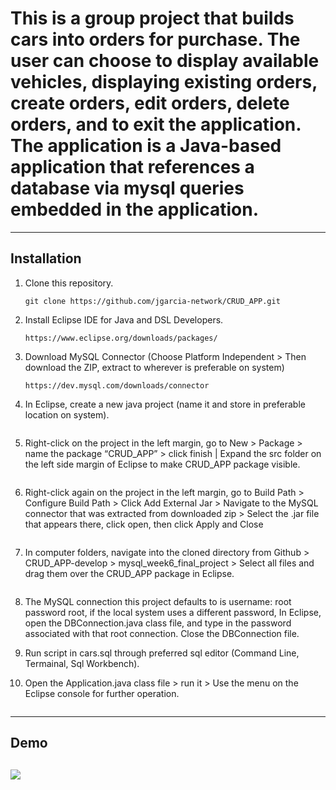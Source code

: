 # This is a group project that builds cars into orders for purchase. The user can choose to display available vehicles, displaying existing orders, create orders, edit orders, delete orders, and to exit the application.  The application is a Java-based application that references a database via mysql queries embedded in the application.

---

## Installation

1. Clone this repository.
    ```
    git clone https://github.com/jgarcia-network/CRUD_APP.git
    ```
1. Install Eclipse IDE for Java and DSL Developers.
    ```
    https://www.eclipse.org/downloads/packages/
    ```
1. Download MySQL Connector (Choose Platform Independent > Then download the ZIP, extract to wherever is preferable on system)
    ```
    https://dev.mysql.com/downloads/connector
    ```
1. In Eclipse, create a new java project (name it and store in preferable location on system).
    ```
1. Right-click on the project in the left margin, go to New > Package > name the package “CRUD_APP” > click finish | Expand the src folder on the left side margin of Eclipse to make CRUD_APP package visible.
    ```
1. Right-click again on the project in the left margin, go to Build Path > Configure Build Path > Click Add External Jar > Navigate to the MySQL connector that was extracted from downloaded zip > Select the .jar file that appears there, click open, then click Apply and Close 
    ```
1. In computer folders, navigate into the cloned directory from Github > CRUD_APP-develop > mysql_week6_final_project > Select all files and drag them over the CRUD_APP package in Eclipse.
    ```
1. The MySQL connection this project defaults to is username: root password root, if the local system uses a different password, In Eclipse, open the DBConnection.java class file, and type in the password associated with that root connection. Close the DBConnection file.

1. Run script in cars.sql through preferred sql editor (Command Line, Termainal, Sql Workbench).

1. Open the Application.java class file > run it > Use the menu on the Eclipse console for further operation.
    ```
---

## Demo

![](./mysql_week6_final_project/demo.gif)    
---
